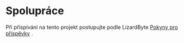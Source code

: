 # Spolupráce

Při přispívání na tento projekt postupujte podle LizardByte
[Pokyny pro příspěvky](https://docs.lizardbyte.dev/latest/developers/contributing.html)
.
